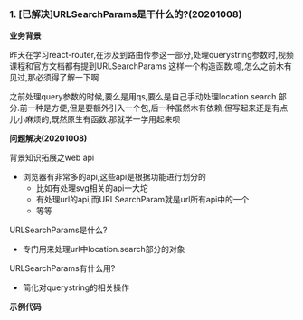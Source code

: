 ### 1. [已解决]URLSearchParams是干什么的?(20201008)
**业务背景**

昨天在学习react-router,在涉及到路由传参这一部分,处理querystring参数时,视频课程和官方文档都有提到URLSearchParams
这样一个构造函数.噫,怎么之前木有见过,那必须得了解一下啊

之前处理query参数的时候,要么是用qs,要么是自己手动处理location.search
部分.前一种是方便,但是要额外引入一个包,后一种虽然木有依赖,但写起来还是有点儿小麻烦的,既然原生有函数.那就学一学用起来呗

**问题解决(20201008)**

背景知识拓展之web api
- 浏览器有非常多的api,这些api是根据功能进行划分的
  - 比如有处理svg相关的api一大坨
  - 有处理url的api,而URLSearchParam就是url所有api中的一个
  - 等等

URLSearchParams是什么?
- 专门用来处理url中location.search部分的对象

URLSearchParams有什么用?
- 简化对querystring的相关操作

**示例代码**
<script async src="//jsfiddle.net/ranwawa/d0gck7sj/15/embed/"></script>
